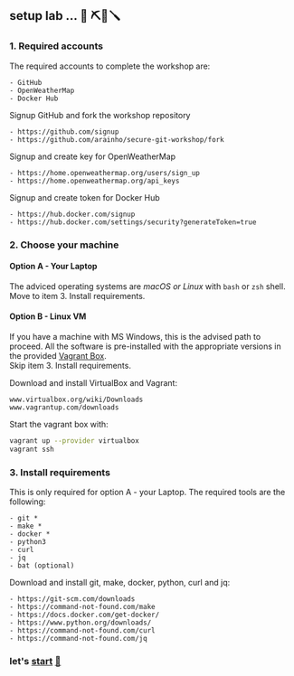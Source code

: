 ## setup lab ... 🧰 ⛏️🔧🪛

### 1. Required accounts
The required accounts to complete the workshop are:
```
- GitHub
- OpenWeatherMap
- Docker Hub
```

Signup GitHub and fork the workshop repository
```
- https://github.com/signup
- https://github.com/arainho/secure-git-workshop/fork
```

Signup and create key for OpenWeatherMap
```
- https://home.openweathermap.org/users/sign_up
- https://home.openweathermap.org/api_keys 
```

Signup and create token for Docker Hub
```
- https://hub.docker.com/signup
- https://hub.docker.com/settings/security?generateToken=true
```

### 2. Choose your machine

#### Option A - Your Laptop
The adviced operating systems are _macOS or Linux_ with `bash` or `zsh` shell.  
Move to item 3. Install requirements.

#### Option B - Linux VM  
If you have a machine with MS Windows, this is the advised path to proceed. All the software is pre-installed with the appropriate versions in the provided [Vagrant Box](Vagrantfile).     
Skip item 3. Install requirements.

Download and install VirtualBox and Vagrant:
```
www.virtualbox.org/wiki/Downloads
www.vagrantup.com/downloads
```

Start the vagrant box with:
```bash
vagrant up --provider virtualbox
vagrant ssh
```

### 3. Install requirements
This is only required for option A - your Laptop.
The required tools are the following:
```
- git *
- make *
- docker *
- python3	
- curl
- jq
- bat (optional)
```

Download and install git, make, docker, python, curl and jq:
```
- https://git-scm.com/downloads
- https://command-not-found.com/make
- https://docs.docker.com/get-docker/
- https://www.python.org/downloads/
- https://command-not-found.com/curl
- https://command-not-found.com/jq
```

### let's [start](https://github.com/arainho/secure-git-workshop/tree/start) [🚀](https://github.com/arainho/secure-git-workshop/tree/start)
